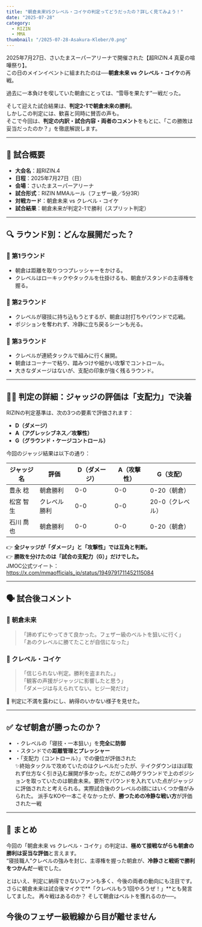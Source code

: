 ```yaml
---
title: "朝倉未来VSクレベル・コイケの判定ってどうだったの？詳しく見てみよう！"
date: "2025-07-28"
category:
  - RIZIN
  - MMA
thumbnail: "/2025-07-28-Asakura-Kleber/0.png"
---
```


2025年7月27日、さいたまスーパーアリーナで開催された【超RIZIN.4 真夏の喧嘩祭り】。  
この日のメインイベントに組まれたのは──**朝倉未来 vs クレベル・コイケ**の再戦。

過去に一本負けを喫していた朝倉にとっては、“雪辱を果たす”一戦だった。

そして迎えた試合結果は、**判定2-1で朝倉未来の勝利**。  
しかしこの判定には、歓喜と同時に賛否の声も。  
そこで今回は、**判定の内訳・試合内容・両者のコメント**をもとに、「この勝敗は妥当だったのか？」を徹底解説します。

---

## 🧾 試合概要

- **大会名**：超RIZIN.4  
- **日程**：2025年7月27日（日）  
- **会場**：さいたまスーパーアリーナ  
- **試合形式**：RIZIN MMAルール（フェザー級／5分3R）  
- **対戦カード**：朝倉未来 vs クレベル・コイケ  
- **試合結果**：朝倉未来が判定2-1で勝利（スプリット判定）

---

## 🔍 ラウンド別：どんな展開だった？

### 🥊 第1ラウンド  
- 朝倉は距離を取りつつプレッシャーをかける。  
- クレベルはローキックやタックルを仕掛けるも、朝倉がスタンドの主導権を握る。

### 🥋 第2ラウンド  
- クレベルが寝技に持ち込もうとするが、朝倉は肘打ちやパウンドで応戦。  
- ポジションを奪われず、冷静に立ち戻るシーンも光る。

### 🧱 第3ラウンド  
- クレベルが連続タックルで組みに行く展開。  
- 朝倉はコーナーで粘り、踏みつけや細かい攻撃でコントロール。  
- 大きなダメージはないが、支配の印象が強く残るラウンド。

---

## 🧑‍⚖️ 判定の詳細：ジャッジの評価は「支配力」で決着

RIZINの判定基準は、次の3つの要素で評価されます：

- **D（ダメージ）**  
- **A（アグレッシブネス／攻撃性）**  
- **G（グラウンド・ケージコントロール）**

今回のジャッジ結果は以下の通り：

| ジャッジ名 | 評価    | D（ダメージ） | A（攻撃性） | G（支配）       |
|------------|---------|----------------|---------------|------------------|
| 豊永 稔    | 朝倉勝利 | 0-0            | 0-0           | 0-20（朝倉）     |
| 松宮 智生  | クレベル勝利 | 0-0        | 0-0           | 20-0（クレベル） |
| 石川 喬也  | 朝倉勝利 | 0-0            | 0-0           | 0-20（朝倉）     |

👉 **全ジャッジが「ダメージ」と「攻撃性」では互角と判断。**  
👉 **勝敗を分けたのは「試合の支配力（G）」だけでした。**  
JMOC公式ツイート：https://x.com/mmaofficials_jp/status/1949791711452115084

---
## 🗣️ 試合後コメント

### 🧨 朝倉未来  
> 「諦めずにやってきて良かった。フェザー級のベルトを狙いに行く」  
> 「あのクレベルに勝てたことが自信になった」

### 😤 クレベル・コイケ  
> 「信じられない判定。勝利を盗まれた。」  
> 「観客の声援がジャッジに影響したと思う」  
> 「ダメージは与えられてない。ヒジ一発だけ」

📝 判定に不満を露わにし、納得のいかない様子を見せた。

---

## ✅ なぜ朝倉が勝ったのか？

- ・クレベルの「寝技・一本狙い」を**完全に防御**  
- ・スタンドでの**距離管理とプレッシャー**  
- ・「支配力（コントロール）」での優位が評価された  
✨終始タックルで攻めていたのはクレベルだったが、テイクダウンはほぼ取れず仕方なく引き込む展開が多かった。だがこの時グラウンドで上のポジションを取っていたのは朝倉未来。要所でパウンドを入れていた点がジャッジに評価されたと考えられる。実際試合後のクレベルの顔にはいくつか傷がみられた。
 派手なKOや一本こそなかったが、**勝つための冷静な戦い方**が評価された一戦

---

## 📝 まとめ

今回の「朝倉未来 vs クレベル・コイケ」の判定は、**極めて接戦ながらも朝倉の勝利は妥当な評価**と言えます。  
“寝技職人”クレベルの強みを封じ、主導権を握った朝倉が、**冷静さと戦術で勝利をつかんだ**一戦でした。

とはいえ、判定に納得できないファンも多く、今後の両者の動向にも注目です。  
さらに朝倉未来は試合後マイクで**「クレベルもう1回やろうぜ！」**とも発言してました。
再々戦はあるのか？ そして朝倉はベルトを獲れるのか──。

今後のフェザー級戦線から目が離せません
---